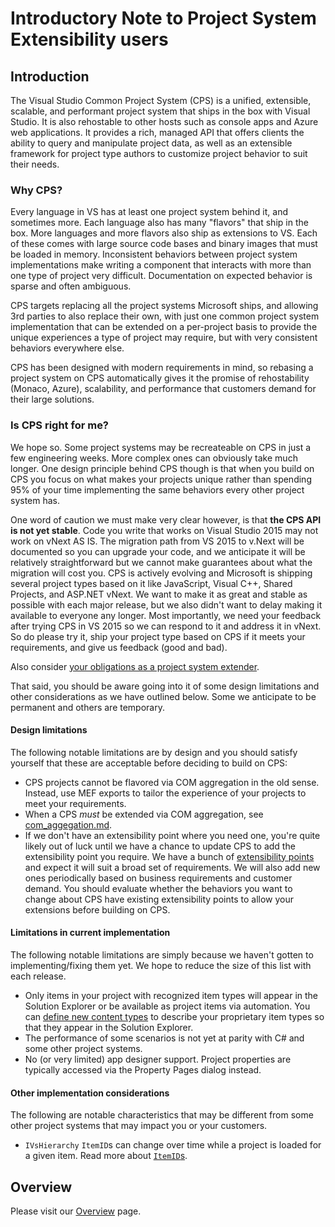 # Introductory Note to Project System Extensibility users

## Introduction

The Visual Studio Common Project System (CPS) is a unified, extensible,
scalable, and performant project system that ships in the box with Visual
Studio. It is also rehostable to other hosts such as console apps and
Azure web applications. It provides a rich, managed API that offers clients
the ability to query and manipulate project data, as well as an extensible 
framework for project type authors to customize project behavior to suit 
their needs.

### Why CPS?

Every language in VS has at least one project system behind it, and sometimes
more. Each language also has many "flavors" that ship in the box. More
languages and more flavors also ship as extensions to VS. Each of these
comes with large source code bases and binary images that must be loaded
in memory. Inconsistent behaviors between project system implementations
make writing a component that interacts with more than one type of project
very difficult. Documentation on expected behavior is sparse and often
ambiguous.

CPS targets replacing all the project systems Microsoft ships, and allowing
3rd parties to also replace their own, with just one common project system
implementation that can be extended on a per-project basis to provide the
unique experiences a type of project may require, but with very consistent
behaviors everywhere else.

CPS has been designed with modern requirements in mind, so rebasing a
project system on CPS automatically gives it the promise of rehostability
(Monaco, Azure), scalability, and performance that customers demand for
their large solutions.

### Is CPS right for me?

We hope so. Some project systems may be recreateable on CPS in just a few
engineering weeks. More complex ones can obviously take much longer. One
design principle behind CPS though is that when you build on CPS you focus
on what makes your projects unique rather than spending 95% of your time
implementing the same behaviors every other project system has.

One word of caution we must make very clear however, is that **the CPS
API is not yet stable**. Code you write that works on Visual Studio 2015 may
not work on vNext AS IS. The migration path from VS 2015 to v.Next will
be documented so you can upgrade your code, and we anticipate it will
be relatively straightforward but we cannot make guarantees about what
the migration will cost you. CPS is actively evolving and Microsoft is
shipping several project types based on it like JavaScript, Visual C++, Shared 
Projects, and ASP.NET vNext. We want to make it as great and stable as possible
with each major release, but we also didn't want to delay making it available
to everyone any longer. Most importantly, we need your feedback after
trying CPS in VS 2015 so we can respond to it and address it in vNext. So
do please try it, ship your project type based on CPS if it meets your
requirements, and give us feedback (good and bad).

Also consider [your obligations as a project system extender](obligations.md).

That said, you should be aware going into it of some design limitations
and other considerations as we have outlined below. Some we anticipate to
be permanent and others are temporary. 

#### Design limitations

The following notable limitations are by design and you should satisfy
yourself that these are acceptable before deciding to build on CPS:

- CPS projects cannot be flavored via COM aggregation in the old sense. Instead,
  use MEF exports to tailor the experience of your projects to meet your requirements.
- When a CPS _must_ be extended via COM aggregation, see [com_aggegation.md](../extensibility/com_aggegation.md).
- If we don't have an extensibility point where you need one, you're quite 
  likely out of luck until we have a chance to update CPS to add the 
  extensibility point you require. We have a bunch of [extensibility points](../extensibility/index.md) 
  and expect it will suit a broad set of requirements. We will also add new 
  ones periodically based on business requirements and customer demand. You 
  should evaluate whether the behaviors you want to change about CPS have 
  existing extensibility points to allow your extensions before building on 
  CPS.

#### Limitations in current implementation

The following notable limitations are simply because we haven't gotten
to implementing/fixing them yet. We hope to reduce the size of this list
with each release.

- Only items in your project with recognized item types will appear in 
  the Solution Explorer or be available as project items via automation. 
  You can [define new content types](../extensibility/custom_item_types.md) 
  to describe your proprietary item types so that they appear in the 
  Solution Explorer.
- The performance of some scenarios is not yet at parity with C# and some 
  other project systems.
- No (or very limited) app designer support. Project properties are typically 
  accessed via the Property Pages dialog instead.

#### Other implementation considerations

The following are notable characteristics that may be different from some
other project systems that may impact you or your customers.

- `IVsHierarchy` `ItemID`s can change over time while a project is loaded 
  for a given item. Read more about [`ItemID`s](ItemIDs.md).

## Overview

Please visit our [Overview](index.md) page.
